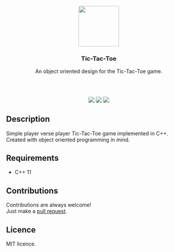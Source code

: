 <p align="center">
<img src="https://i.imgur.com/U2SoNSE.png" height="110px" width="auto"/>
<br/>
<h3 align="center">Tic-Tac-Toe</h3>
<p align="center">An object oriented design for the Tic-Tac-Toe game.</p>
<h2></h2>
</p>
<br />

<p align="center">
<a href="../../issues"><img src="https://img.shields.io/github/issues/aminbeigi/Tic-Tac-Toe.svg?style=flat-square" /></a>
<a href="../../pulls"><img src="https://img.shields.io/github/issues-pr/aminbeigi/Tic-Tac-Toe.svg?style=flat-square" /></a>
<img src="https://img.shields.io/github/license/aminbeigi/Password-Manager?style=flat-square">
</p>

## Description
Simple player verse player Tic-Tac-Toe game implemented in C++.  
Created with object oriented programming in mind.

## Requirements
* C++ 11

## Contributions
Contributions are always welcome!  
Just make a [pull request](../../pulls).

## Licence
MIT licence.
